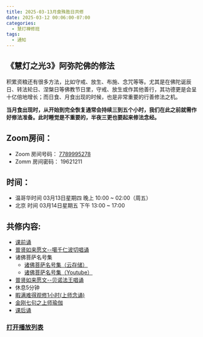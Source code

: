 ```yaml
---
title: 2025-03-13月食殊胜日共修
date: 2025-03-12 00:06:00-07:00
categories:
  - 慧灯禅修班
tags:
  - 通知
---
```

## 《慧灯之光3》阿弥陀佛的修法


积累资粮还有很多方法，比如守戒、放生、布施、念咒等等。尤其是在佛陀诞辰日、转法轮日、涅槃日等佛教节日里，守戒、放生或作其他善行，其功德更是会呈十亿倍地增长；而日食、月食出现的时候，也是非常重要的行善修法之机。


**当月食出现时，从开始到完全恢复通常会持续三到五个小时，我们在此之前就需作好修法准备。此时睡觉是不重要的，半夜三更也要起来修法念经。**


## Zoom房间：

-   Zoom 房间号码： [7789995278](https://us02web.zoom.us/j/7789995278?pwd=VjZmbWJFY2k2K0E5RVB2cTNIQmhqUT09)
-   Zomm 房间密码： 19621211

## 时间：


- 温哥华时间 03月13日星期四 晚上 10:00 ~ 02:00（周五）
- 北京  时间 03月14日星期五 下午 13:00 ~ 17:00


## 共修内容:


- [课前诵](https://s3.ap-northeast-1.wasabisys.com/hdcx/hdv/videos/%E8%AF%BE%E5%89%8D%E5%BF%B5%E8%AF%B5.mp4)
- [普贤如来愿文--噶千仁波切唱诵](https://s3.ap-northeast-1.wasabisys.com/hdcx/hdv/videos/%e6%99%ae%e8%b4%a4%e5%a6%82%e6%9d%a5%e6%84%bf%e6%96%87.mp4)
- 诸佛菩萨名号集
  - [诸佛菩萨名号集（云存储）](https://s3.ap-northeast-1.wasabisys.com/hdcx/hdv/yigui/%e8%af%b8%e4%bd%9b%e8%8f%a9%e8%90%a8%e5%90%8d%e5%8f%b7%e9%9b%86-%e5%bf%b5%e8%af%b5%e4%bb%aa%e8%bd%a8.mp4)
  - [诸佛菩萨名号集（Youtube）](https://www.youtube.com/watch?v=LrF9qZUOqA4)
- [普贤如来愿文--贝诺法王唱诵](https://s3.ap-northeast-1.wasabisys.com/hdcx/hdv/videos/%E6%99%AE%E8%B4%A4%E7%8E%8B%E5%A6%82%E6%9D%A5%E5%8F%91%E6%84%BF%E6%96%87%EF%BC%88%E8%B4%9D%E8%AF%BA%E6%B3%95%E7%8E%8B%E5%94%B1%E8%AF%B5%EF%BC%89.mp4)
- 休息5分钟
- [暇满难得观修1小时(上师念诵)](https://s3.ap-northeast-1.wasabisys.com/hdcx/hdv/v/4jx/%E6%9A%87%E6%BB%A1%E9%9A%BE%E5%BE%97-%E4%B8%8A%E5%B8%88%E5%BF%B5%E8%AF%B5.mp4)
- [金刚七句之上师瑜伽](https://s3.ap-northeast-1.wasabisys.com/hdcx/hdv/videos/%e9%87%91%e5%88%9a%e4%b8%83%e5%8f%a5-%e6%b5%81%e7%95%85%e7%89%88.mp4)
- [课后诵](https://s3.ap-northeast-1.wasabisys.com/hdcx/hdv/videos/%E5%9B%9E%E5%90%91(2021%E7%89%88).mp4)



### [打开播放列表](https://www.huidengchanxiu.net/playlist/?urls=https://s3.ap-northeast-1.wasabisys.com/hdcx/hdv/videos/%E8%AF%BE%E5%89%8D%E5%BF%B5%E8%AF%B5.mp4@%E8%AF%BE%E5%89%8D%E8%AF%B5|https://s3.ap-northeast-1.wasabisys.com/hdcx/hdv/videos/%E6%99%AE%E8%B4%A4%E5%A6%82%E6%9D%A5%E6%84%BF%E6%96%87.mp4@%E6%99%AE%E8%B4%A4%E5%A6%82%E6%9D%A5%E6%84%BF%E6%96%87%E2%80%93%E5%99%B6%E5%8D%83%E4%BB%81%E6%B3%A2%E5%88%87%E5%94%B1%E8%AF%B5|https://s3.ap-northeast-1.wasabisys.com/hdcx/hdv/yigui/%e8%af%b8%e4%bd%9b%e8%8f%a9%e8%90%a8%e5%90%8d%e5%8f%b7%e9%9b%86-%e5%bf%b5%e8%af%b5%e4%bb%aa%e8%bd%a8.mp4@%E8%AF%B8%E4%BD%9B%E8%8F%A9%E8%90%A8%E5%90%8D%E5%8F%B7%E9%9B%86|https://s3.ap-northeast-1.wasabisys.com/hdcx/hdv/videos/%E6%99%AE%E8%B4%A4%E7%8E%8B%E5%A6%82%E6%9D%A5%E5%8F%91%E6%84%BF%E6%96%87%EF%BC%88%E8%B4%9D%E8%AF%BA%E6%B3%95%E7%8E%8B%E5%94%B1%E8%AF%B5%EF%BC%89.mp4@%E6%99%AE%E8%B4%A4%E5%A6%82%E6%9D%A5%E6%84%BF%E6%96%87%E2%80%93%E8%B4%9D%E8%AF%BA%E6%B3%95%E7%8E%8B%E5%94%B1%E8%AF%B5|https://s3.ap-northeast-1.wasabisys.com/hdcx/hdv/v/%e6%81%92%e5%b8%b8%e5%bf%b5%e8%af%b5%e6%84%bf%e6%96%87.mp4@%E6%81%92%E5%B8%B8%E5%BF%B5%E8%AF%B5%E6%84%BF%E6%96%87%EF%BC%88%E4%BC%91%E6%81%AF5%E5%88%86%E9%92%9F%EF%BC%89|https://s3.ap-northeast-1.wasabisys.com/hdcx/hdv/v/4jx/%E6%9A%87%E6%BB%A1%E9%9A%BE%E5%BE%97-%E4%B8%8A%E5%B8%88%E5%BF%B5%E8%AF%B5.mp4@%E6%9A%87%E6%BB%A1%E9%9A%BE%E5%BE%97%E8%A7%82%E4%BF%AE1%E5%B0%8F%E6%97%B6(%E4%B8%8A%E5%B8%88%E5%BF%B5%E8%AF%B5)|https://s3.ap-northeast-1.wasabisys.com/hdcx/hdv/videos/%e9%87%91%e5%88%9a%e4%b8%83%e5%8f%a5-%e6%b5%81%e7%95%85%e7%89%88.mp4@%E9%87%91%E5%88%9A%E4%B8%83%E5%8F%A5%E4%B9%8B%E4%B8%8A%E5%B8%88%E7%91%9C%E4%BC%BD|https://s3.ap-northeast-1.wasabisys.com/hdcx/hdv/videos/%E5%9B%9E%E5%90%91(2021%E7%89%88).mp4@%E8%AF%BE%E5%90%8E%E8%AF%B5)












